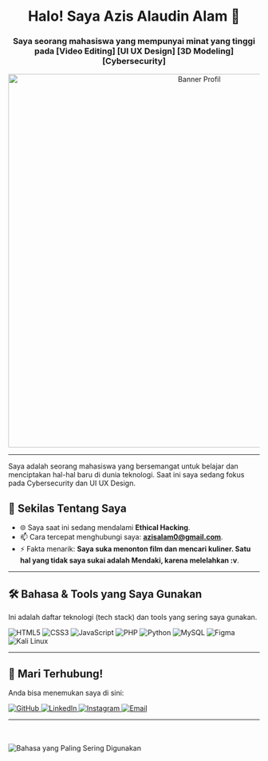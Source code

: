 <h1 align="center">
  Halo! Saya Azis Alaudin Alam 👋
</h1>
<h3 align="center">
  Saya seorang mahasiswa yang mempunyai minat yang tinggi pada 
  [Video Editing] [UI UX Design] [3D Modeling] [Cybersecurity]
</h3>

<p align="center">
  <img src="https://i.pinimg.com/1200x/73/95/dd/7395dd2684f903cb87736d62f6c13bfa.jpg" alt="Banner Profil" width="750px">
</p>

---

<p align="left"> 
  Saya adalah seorang mahasiswa yang bersemangat untuk belajar dan menciptakan hal-hal baru di dunia teknologi. Saat ini saya sedang fokus pada Cybersecurity dan UI UX Design.
</p>

## 🚀 Sekilas Tentang Saya

* 🌐 Saya saat ini sedang mendalami **Ethical Hacking**.
* 📫 Cara tercepat menghubungi saya: **azisalam0@gmail.com**.
* ⚡ Fakta menarik: **Saya suka menonton film dan mencari kuliner. Satu hal yang tidak saya sukai adalah Mendaki, karena melelahkan :v**.

---

## 🛠️ Bahasa & Tools yang Saya Gunakan

Ini adalah daftar teknologi (tech stack) dan tools yang sering saya gunakan.

<p align="left">
  <img src="https://img.shields.io/badge/HTML5-E34F26?style=for-the-badge&logo=html5&logoColor=white" alt="HTML5">
  <img src="https://img.shields.io/badge/CSS3-1572B6?style=for-the-badge&logo=css3&logoColor=white" alt="CSS3">
  <img src="https://img.shields.io/badge/JavaScript-F7DF1E?style=for-the-badge&logo=javascript&logoColor=black" alt="JavaScript">
  <img src="https://img.shields.io/badge/PHP-777BB4?style=for-the-badge&logo=php&logoColor=white" alt="PHP">
  <img src="https://img.shields.io/badge/Python-3776AB?style=for-the-badge&logo=python&logoColor=white" alt="Python">
  
  <img src="https://img.shields.io/badge/MySQL-4479A1?style=for-the-badge&logo=mysql&logoColor=white" alt="MySQL">
  <img src="https://img.shields.io/badge/Figma-F24E1E?style=for-the-badge&logo=figma&logoColor=white" alt="Figma">
  <img src="https://img.shields.io/badge/Kali_Linux-557C94?style=for-the-badge&logo=kali-linux&logoColor=white" alt="Kali Linux">
</p>

---

## 🔗 Mari Terhubung!

Anda bisa menemukan saya di sini:

<p align="left">
  <a href="https://github.com/aziisuu-exe" target="_blank">
    <img src="https://img.shields.io/badge/GitHub-100000?style=for-the-badge&logo=github&logoColor=white" alt="GitHub">
  </a>
  <a href="www.linkedin.com/in/azis-alaudin-alam-77b3ab326" target="_blank">
    <img src="https://img.shields.io/badge/LinkedIn-0077B5?style=for-the-badge&logo=linkedin&logoColor=white" alt="LinkedIn">
  </a>
  <a href="https://www.instagram.com/_azxlm/" target="_blank">
    <img src="https://img.shields.io/badge/Instagram-E4405F?style=for-the-badge&logo=instagram&logoColor=white" alt="Instagram">
  </a>
  <a href="mailto:azisalam0@gmail.com" target="_blank">
    <img src="https://img.shields.io/badge/Email-D14836?style=for-the-badge&logo=gmail&logoColor=white" alt="Email">
  </a>
</p>

---

  <br><br>
  <img align="center" src="https://github-readme-stats.vercel.app/api/top-langs?username=[USERNAMEANDA]&layout=compact&locale=id&theme=dracula" alt="Bahasa yang Paling Sering Digunakan" />
</p>
